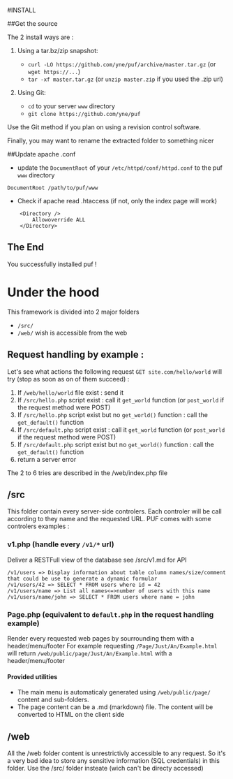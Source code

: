 #INSTALL

##Get the source

The 2 install ways are :

1. Using a tar.bz/zip snapshot:

	- `curl -LO https://github.com/yne/puf/archive/master.tar.gz` (or `wget https://...`)
	- `tar -xf master.tar.gz` (or `unzip master.zip` if you used the .zip url) 

2. Using Git:

	- `cd` to your server `www` directory
	- `git clone https://github.com/yne/puf`

Use the Git method if you plan on using a revision control software.

Finally, you may want to rename the extracted folder to something nicer

##Update apache .conf

- update the `DocumentRoot` of your `/etc/httpd/conf/httpd.conf` to the puf `www` directory

```
DocumentRoot /path/to/puf/www
```

- Check if apache read .htaccess (if not, only the index page will work)

```
	<Directory />
		Allowoverride ALL
	</Directory>
```

## The End

You successfully installed puf !


# Under the hood
This framework is divided into 2 major folders
 - `/src/` 
 - `/web/` wish is accessible from the web

## Request handling by example :
Let's see what actions the following request `GET site.com/hello/world` will try  (stop as soon as on of them succeed) :

1. If `/web/hello/world` file exist : send it
2. If `/src/hello.php` script exist : call it `get_world` function (or `post_world` if the request method were POST)
3. If `/src/hello.php` script exist but no `get_world()` function : call the `get_default()` function
4. If `/src/default.php` script exist : call it `get_world` function (or `post_world` if the request method were POST)
5. If `/src/default.php` script exist but no `get_world()` function : call the `get_default()` function
6. return a server error

The 2 to 6 tries are described in the /web/index.php file

## /src
This folder contain every server-side controlers.
Each controler will be call according to they name and the requested URL.
PUF comes with some controlers examples :
### v1.php (handle every `/v1/*` url)
Deliver a RESTFull view of the database see /src/v1.md for API
```
/v1/users => Display information about table column names/size/comment that could be use to generate a dynamic formular
/v1/users/42 => SELECT * FROM users where id = 42
/v1/users/name => List all names<=>number of users with this name
/v1/users/name/john => SELECT * FROM users where name = john
```

### Page.php (equivalent to `default.php` in the request handling example)
Render every requested web pages by sourrounding them with a header/menu/footer
For example requesting `/Page/Just/An/Example.html` will return `/web/public/page/Just/An/Example.html` with a header/menu/footer
#### Provided utilities 
- The main menu is automaticaly generated using `/web/public/page/` content and sub-folders.
- The page content can be a .md (markdown) file. The content will be converted to HTML on the client side 

## /web
All the /web folder content is unrestrictivly accessible to any request.
So it's a very bad idea to store any sensitive information (SQL credentials) in this folder. Use the /src/ folder insteate (wich can't be directy accessed)
